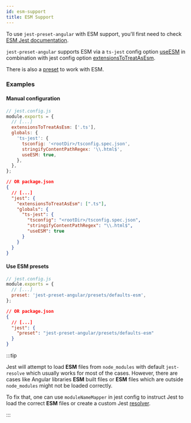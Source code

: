 ```yaml
---
id: esm-support
title: ESM Support
---
```


To use `jest-preset-angular` with ESM support, you'll first need to check [ESM Jest documentation](https://jestjs.io/docs/en/ecmascript-modules).

`jest-preset-angular` supports ESM via a `ts-jest` config option [useESM](https://kulshekhar.github.io/ts-jest/docs/getting-started/options/useESM) in combination with jest config option [extensionsToTreatAsEsm](https://jestjs.io/docs/en/configuration#extensionstotreatasesm-arraystring).

There is also a [preset](../getting-started/presets.md) to work with ESM.

### Examples

#### Manual configuration

```js
// jest.config.js
module.exports = {
  // [...]
  extensionsToTreatAsEsm: ['.ts'],
  globals: {
    'ts-jest': {
      tsconfig: '<rootDir>/tsconfig.spec.json',
      stringifyContentPathRegex: '\\.html$',
      useESM: true,
    },
  },
};
```

```json
// OR package.json
{
  // [...]
  "jest": {
    "extensionsToTreatAsEsm": [".ts"],
    "globals": {
      "ts-jest": {
        "tsconfig": "<rootDir>/tsconfig.spec.json",
        "stringifyContentPathRegex": "\\.html$",
        "useESM": true
      }
    }
  }
}
```

#### Use ESM presets

```js
// jest.config.js
module.exports = {
  // [...]
  preset: 'jest-preset-angular/presets/defaults-esm',
};
```

```json
// OR package.json
{
  // [...]
  "jest": {
    "preset": "jest-preset-angular/presets/defaults-esm"
  }
}
```

:::tip

Jest will attempt to load **ESM** files from `node_modules` with default `jest-resolve` which usually works for most of the cases.
However, there are cases like Angular libraries **ESM** built files or **ESM** files which are outside `node_modules` might not be loaded
correctly.

To fix that, one can use `moduleNameMapper` in jest config to instruct Jest to load the correct **ESM** files or create a
custom Jest [resolver](https://jestjs.io/docs/configuration#resolver-string).

:::

